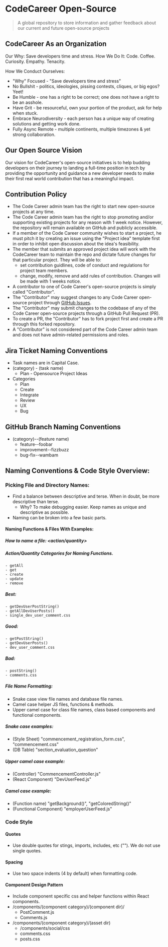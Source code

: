 # CodeCareer Open-Source
> A global repository to store information and gather feedback about our current and future open-source projects

## CodeCareer As an Organization
Our Why: Save developers time and stress.
How We Do It: Code. Coffee. Curiosity. Empathy. Tenacity.

How We Conduct Ourselves:
- "Why" Focused - "Save developers time and stress"
- No Bullshit - politics, ideologies, pissing contests, cliques, or big egos? Yeet!
- Be Humble - one has a right to be correct; one does not have a right to be an asshole.
- Have Grit - be resourceful, own your portion of the product, ask for help when stuck.
- Embrace Neurodiversity - each person has a unique way of creating solutions and getting work done.
- Fully Async Remote - multiple continents, multiple timezones & yet strong collaboration.

## Our Open Source Vision
Our vision for CodeCareer's open-source initiatives is to help budding developers on their journey to landing a full-time position in tech by providing the opportunity and guidance a new developer needs to make their first real world contribution that has a meaningful impact.

## Contribution Policy
- The Code Career admin team has the right to start new open-source projects at any time.
- The Code Career admin team has the right to stop promoting and/or supporting existing projects for any reason with 1 week notice. However, the repository will remain available on GitHub and publicly accessible.
- If a member of the Code Career community wishes to start a project, he must pitch it by creating an issue using the "Project idea" template first in order to inhibit open discussion about the idea's feasibility.
- The member that submits an approved project idea will work with the CodeCareer team to maintain the repo and dictate future changes for that particular project. They will be able to: 
  - set contribution guidlines, code of conduct and regulations for project team members.
  - change, modify, remove and add rules of contribution. Changes will be made with 1 weeks notice.
- A contributor to one of Code Career's open-source projects is simply called "Contributor".
- The "Contributor" may suggest changes to any Code Career open-source project through [GitHub Issues](https://github.com/GitCodeCareer/open-source/issues).
- The "Contributor" may submit changes to the codebase of any of the Code Career open-source projects through a GitHub Pull Request (PR).
- To create a PR, the "Contributor" has to fork project first and create a PR through this forked repository.
- A "Contributor" is not considered part of the Code Career admin team and does not have admin-related permissions and roles.

## Jira Ticket Naming Conventions

- Task names are in Capital Case.
- (category) - (task name)
  - Plan - Opensource Project Ideas
- Categories
  - Plan
  - Create
  - Integrate
  - Review
  - UX
  - Bug

## GitHub Branch Naming Conventions

- (category)--(feature name)
  - feature--foobar
  - improvement--fizzbuzz
  - bug-fix--wambam

## Naming Conventions & Code Style Overview:

### Picking File and Directory Names:

- Find a balance between descriptive and terse. When in doubt, be more descriptive than terse.
  - Why? To make debugging easier. Keep names as unique and descriptive as possible.
- Naming can be broken into a few basic parts.

#### Naming Functions & Files With Examples:

##### How to name a file: <action/quantity><who it belongs to><what it is>

##### Action/Quantity Categories for Naming Functions.

    - getAll
    - get
    - create
    - update
    - remove

##### Best:

    - getDevUserPostString()
    - getAllDevUserPosts()
    - single_dev_user_comment.css

##### Good:

    - getPostString()
    - getDevUserPosts()
    - dev_user_comment.css

##### Bad:

    - postString()
    - comments.css

##### File Name Formatting:

- Snake case view file names and database file names.
- Camel case helper JS files, functions & methods.
- Upper camel case for class file names, class based components and functional components.

##### Snake case examples:

- (Style Sheet) "commencement_registration_form.css", "commencement.css"
- (DB Table) "section_evaluation_question"

##### Upper camel case example:

- (Controller) "CommencementController.js"
- (React Component) "DevUserFeed.js"

##### Camel case example:

- (Function name) "getBackground()", "getColoredString()"
- (Functional Component) "employerUserFeed.js"

### Code Style

#### Quotes

- Use double quotes for stings, imports, includes, etc (""). We do not use single quotes.

#### Spacing

- Use two space indents (4 by default) when formatting code.

#### Component Design Pattern

- Include component specific css and helper functions within React components.
- /components/(component category)/(component dir)/
  - PostComment.js
  - Comments.js
- /components/(component category)/(asset dir)
  - /components/social/css
  - comments.css
  - posts.css
